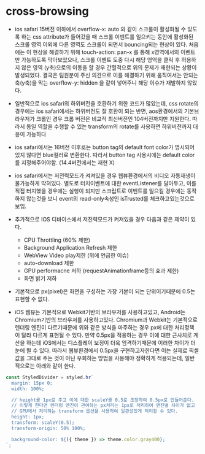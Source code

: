 # cross-browsing

- ios safari 15버전 이하에서 overflow-x: auto 와 같이 스크롤이 활성화될 수 있도록 하는 css attribute가 들어갔을 때 스크롤 이벤트를 일으키는 동안에 활성화된 스크롤 영역 이외에 다른 영역도 스크롤이 되면서 bouncing되는 현상이 있다. 처음에는 이 현상을 해결하기 위해 touch-action: pan-x 를 통해 x영역에서의 이벤트만 가능하도록 막아보았으나, 스크롤 이벤트 도중 다시 해당 영역을 클릭 후 허용하지 않은 영역 (y축)으로의 이동을 할 경우 간헐적으로 위의 문제가 재현되는 상황이 발생되었다. 결국은 팀원분이 주신 의견으로 이를 해결하기 위해 움직여서는 안되는 축(y축)을 막는 overflow-y: hidden 을 같이 넣어주니 해당 이슈가 재발하지 않았다.

- 일반적으로 ios safari의 하위버전을 호환하기 위한 코드가 많았는데, css rotate의 경우에는 ios safari에서는 하위버전도 잘 호환이 되는 반면, aos환경에서의 기본브라우저가 크롬인 경우 크롬 버전은 비교적 최신버전인 104버전까지만 지원한다. 따라서 동일 역할을 수행할 수 있는 transform의 rotate를 사용하면 하위버전까지 대응이 가능하다

- ios safari에서는 16버전 이후로는 button tag의 default font color가 명시되어있지 않다면 blue컬러로 변환한다. 따라서 button tag 사용시에는 default color를 지정해주어야함. (14.4버전에서는 재현 X)

- ios safari에서는 저전력모드가 켜져있을 경우 웹뷰환경에서의 비디오 자동재생이 불가능하게 막혀있다. 별도로 터치이벤트에 대한 eventListener를 달아두고, 이를 직접 터치했을 경우에는 실행이 되지만 스크립트로 이벤트를 일으킬 경우에는 동작하지 않는것을 보니 event의 read-only속성인 isTrusted를 체크하고있는것으로 보임.

- 추가적으로 IOS 디바이스에서 저전력모드가 켜져있을 경우 다음과 같은 제약이 있다.

  - CPU Throttling (60% 제한)
  - Background Application Refresh 제한
  - WebView Video play제한 (위에 언급한 이슈)
  - auto-download 제한
  - GPU performacne 저하 (requestAnimationframe등의 효과 제한)
  - 화면 밝기 저하

- 기본적으로 px(pixel)은 화면을 구성하는 가장 기본이 되는 단위이기때문에 0.5는 표현할 수 없다.

- iOS 웹뷰는 기본적으로 Webkit기반의 브라우저를 사용하고있고, Android는 Chromium기반의 브라우저를 사용하고있다. Chromium과 Webkit는 기본적으로 렌더링 엔진이 다르기때문에 위와 같은 방식을 마주하는 경우 px에 대한 처리정책이 달라 다르게 표현될 수 있다. 만약 0.5px을 적용하는 경우 이에 대한 근사치로 계산을 하는데 iOS에서는 디스플레이 보정이 더욱 엄격하기때문에 이러한 차이가 더 눈에 띌 수 있다. 따라서 웹뷰환경에서 0.5px을 구현하고자한다면 이는 실제로 픽셀값을 그대로 주는 것이 아닌 우회하는 방법을 사용해야 정확하게 적용되는데, 일반적으로는 아래와 같이 한다.

```typescript
const StyledDivider = styled.hr`
  margin: 15px 0;
  width: 100%;

  // height를 1px로 주고 이에 대한 scaleY를 0.5로 조정하여 0.5px로 만들어준다.
  // 이렇게 한다면 렌더링 엔진이 관여하는 px처리는 1px로 처리하여 엔진별 차이가 없고
  // GPU에서 처리하는 transform 옵션을 사용하여 일관성있게 처리할 수 있다.
  height: 1px;
  transform: scaleY(0.5);
  transform-origin: 50% 100%;

  background-color: ${({ theme }) => theme.color.gray400};
`;
```
